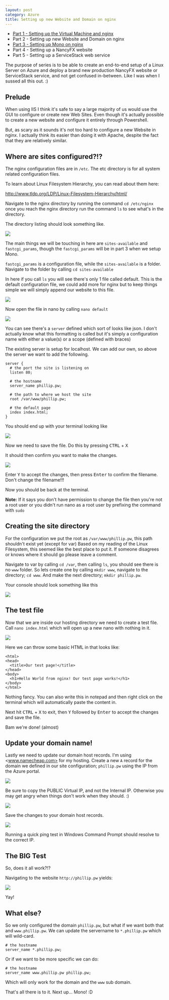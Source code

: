 ```yaml
---
layout: post
category: Azure
title: Setting up new Website and Domain on nginx
---
```


* [Part 1 - Setting up the Virtual Machine and nginx](/2013/06/setting-up-ubuntu-and-nginx-on-azure/)
* Part 2 - Setting up new Website and Domain on nginx
* [Part 3 - Setting up Mono on nginx](/2013/06/setting-up-mono-on-nginx/)
* Part 4 - Setting up a NancyFX website
* Part 5 - Setting up a ServiceStack web service

The purpose of series is to be able to create an end-to-end setup of a Linux Server on Azure and deploy a brand new production NancyFX website or ServiceStack service, and not get confused in-between. Like I was when I sussed all this out. :)

## Prelude ##

When using IIS I think it's safe to say a large majority of us would use the GUI to configure or create new Web Sites. Even though it's actually possible to create a new website and configure it entirely through Powershell.

But, as scary as it sounds it's not too hard to configure a new Website in nginx. I actually think its easier than doing it with Apache, despite the fact that they are relatively similar. 

<!--excerpt-->

## Where are sites configured?!? ##

The nginx configuration files are in `/etc`. The etc directory is for all system related configuration files. 

To learn about Linux Filesystem Hierarchy, you can read about them here:
 
<http://www.tldp.org/LDP/Linux-Filesystem-Hierarchy/html/>

Navigate to the nginx directory by running the command `cd /etc/nginx` once you reach the nginx directory run the command `ls` to see what's in the directory.

The directory listing should look something like.

![](/images/setup-mono-on-ubuntu-part-2-1.png)

The main things we will be touching in here are `sites-available` and `fastcgi_params`, though the `fastcgi_params` will be in part 3 when we setup Mono. 

`fastcgi_params` is a configuration file, while the `sites-available` is a folder. Navigate to the folder by calling `cd sites-available`

In here if you call `ls` you will see there's only 1 file called default. This is the default configuration file, we could add more for nginx but to keep things simple we will simply append our website to this file.

![](/images/setup-mono-on-ubuntu-part-2-2.png)

Now open the file in nano by calling `nano default`

![](/images/setup-mono-on-ubuntu-part-2-3.png)

You can see there's a `server` defined which sort of looks like json. I don't actually know what this formatting is called but it's simply a configuration name with either a value(s) or a scope (defined with braces)

The existing server is setup for localhost. We can add our own, so above the server we want to add the following.

	server {
	  # the port the site is listening on
	  listen 80;
	  
	  # the hostname
	  server_name phillip.pw;
	  
	  # the path to where we host the site
	  root /var/www/phillip.pw;
	  
	  # the default page
	  index index.html;
	}

You should end up with your terminal looking like

![](/images/setup-mono-on-ubuntu-part-2-4.png)

Now we need to save the file. Do this by pressing <kbd>CTRL</kbd> + <kbd>X</kbd>

It should then confirm you want to make the changes.

![](/images/setup-mono-on-ubuntu-part-2-5.png)

Enter <kbd>Y</kbd> to accept the changes, then press <kbd>Enter</kbd> to confirm the filename. Don't change the filename!!!

Now you should be back at the terminal. 

<span class="note">**Note:** If it says you don't have permission to change the file then you're not a root user or you didn't run nano as a root user by prefixing the command with `sudo`</span>

## Creating the site directory ##

For the configuration we put the root as `/var/www/phillip.pw`, this path shouldn't exist yet (except for var) Based on my reading of the Linux Filesystem, this seemed like the best place to put it. If someone disagrees or knows where it should go please leave a comment.

Navigate to var by calling `cd /var`, then calling `ls`, you should see there is no `www` folder. So lets create one by calling `mkdir www`, navigate to the directory; `cd www`. And make the next directory; `mkdir phillip.pw`.

Your console should look something like this

![](/images/setup-mono-on-ubuntu-part-2-6.png)

## The test file ##

Now that we are inside our hosting directory we need to create a test file. Call `nano index.html` which will open up a new nano with nothing in it.

![](/images/setup-mono-on-ubuntu-part-2-7.png)

Here we can throw some basic HTML in that looks like:

	<html>
	<head>
	  <title>Our test page!</title>
	</head>
	<body>
	  <h1>Hello World from nginx! Our test page works!</h1>
	</body>
	</html>

Nothing fancy. You can also write this in notepad and then right click on the terminal which will automatically paste the content in.

Next hit <kbd>CTRL</kbd> + <kbd>X</kbd> to exit, then <kbd>Y</kbd> followed by <kbd>Enter</kbd> to accept the changes and save the file.

Bam we're done! (almost)

## Update your domain name! ##

Lastly we need to update our domain host records. I'm using <www.namecheap.com> for my hosting. Create a new `A` record for the domain we defined in our site configuration; `phillip.pw` using the IP from the Azure portal.

![](/images/setup-mono-on-ubuntu-part-2-8.png)

Be sure to copy the PUBLIC Virtual IP, and not the Internal IP. Otherwise you may get angry when things don't work when they should. :)

![](/images/setup-mono-on-ubuntu-part-2-9.png)

Save the changes to your domain host records. 

![](/images/setup-mono-on-ubuntu-part-2-10.png)

Running a quick ping test in Windows Command Prompt should resolve to the correct IP.

## The BIG Test ##

So, does it all work?!?
 
Navigating to the website `http://phillip.pw` yields:

![](/images/setup-mono-on-ubuntu-part-2-11.png)

Yay! 

## What else? ##

So we only configured the domain `phillip.pw`, but what if we want both that and `www.phillip.pw`. We can update the servername to `*.phillip.pw` which will wild-card.

	# the hostname
	server_name *.phillip.pw;

Or if we want to be more specific we can do:

	# the hostname
	server_name www.phillip.pw phillip.pw;

Which will only work for the domain and the `www` sub domain. 

That's all there is to it. Next up... Mono! :D

